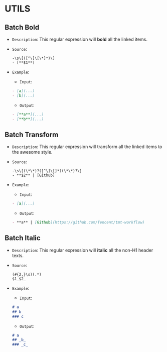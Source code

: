 # UTILS

## Batch Bold

- `Description`: This regular expression will **bold** all the linked items.
- `Source`:

  ```
  -\s\[([^\]\[\*]*)\]
  - [**$1**]
  ```

- `Example`:

  - `Input`:

  ```markdown
  - [a](...)
  - [b](...)
  ```

  - `Output`:

  ```markdown
  - [**a**](...)
  - [**b**](...)
  ```


## Batch Transform

- `Description`: This regular expression will transform all the linked items to the awesome style.
- `Source`:

  ```
  -\s\[(\*\*)?([^\]\[]*)(\*\*)?\]
  - **$2** | [Github]
  ```

- `Example`:

  - `Input`:

  ```markdown
  - [a](...)
  ```

  - `Output`:

  ```markdown
  - **a** | [Github](https://github.com/Tencent/tmt-workflow)
  ```


## Batch Italic

- `Description`: This regular expression will **italic** all the non-H1 header texts.
- `Source`:

  ```
  (#{2,}\s)(.*)
  $1_$2_
  ```

- `Example`:

  - `Input`:

  ```markdown
  # a
  ## b
  ### c
  ```

  - `Output`:

  ```markdown
  # a
  ## _b_
  ### _c_
  ```

